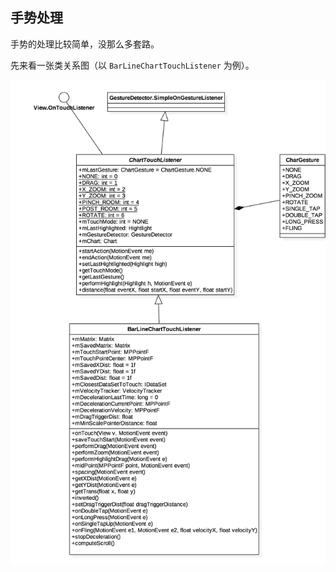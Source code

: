 手势处理
---

手势的处理比较简单，没那么多套路。

先来看一张类关系图（以 `BarLineChartTouchListener` 为例）。

![](images/listeners.png)



